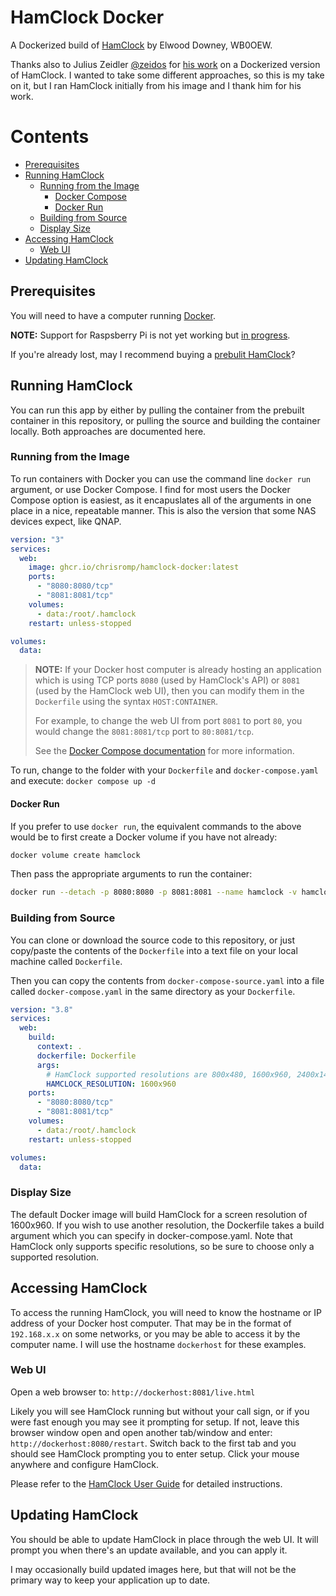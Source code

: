 # HamClock Docker

A Dockerized build of [HamClock](https://www.clearskyinstitute.com/ham/HamClock/) by Elwood Downey, WB0OEW.

Thanks also to Julius Zeidler [@zeidos](https://github.com/zeidlos) for [his work](https://github.com/zeidlos/hamclock-docker) on a Dockerized version of HamClock. I wanted to take some different approaches, so this is my take on it, but I ran HamClock initially from his image and I thank him for his work.

# Contents
- [Prerequisites](#prerequisites)
- [Running HamClock](#running-hamclock)
    - [Running from the Image](#running-from-the-image)
        - [Docker Compose](#docker-compose)
        - [Docker Run](#docker-run)
    - [Building from Source](#building-from-source)
    - [Display Size](#display-size)
- [Accessing HamClock](#accessing-hamclock)
    - [Web UI](#web-ui)
- [Updating HamClock](#updating-hamclock)

## Prerequisites

You will need to have a computer running [Docker](https://docs.docker.com/get-docker/).

**NOTE:** Support for Raspsberry Pi is not yet working but [in progress](https://github.com/ChrisRomp/hamclock-docker/issues/5).

If you're already lost, may I recommend buying a [prebulit HamClock](https://www.veritiumhfclock.com/)?

## Running HamClock

You can run this app by either by pulling the container from the prebuilt container in this repository, or pulling the source and building the container locally. Both approaches are documented here.

### Running from the Image

To run containers with Docker you can use the command line `docker run` argument, or use Docker Compose. I find for most users the Docker Compose option is easiest, as it encapuslates all of the arguments in one place in a nice, repeatable manner. This is also the version that some NAS devices expect, like QNAP.

```yaml
version: "3"
services:
  web:
    image: ghcr.io/chrisromp/hamclock-docker:latest
    ports:
      - "8080:8080/tcp"
      - "8081:8081/tcp"
    volumes:
      - data:/root/.hamclock
    restart: unless-stopped

volumes:
  data:
```

> **NOTE:** If your Docker host computer is already hosting an application which is using TCP ports `8080` (used by HamClock's API) or `8081` (used by the HamClock web UI), then you can modify them in the `Dockerfile` using the syntax `HOST:CONTAINER`.
>
> For example, to change the web UI from port `8081` to port `80`, you would change the `8081:8081/tcp` port to `80:8081/tcp`.
>
> See the [Docker Compose documentation](https://docs.docker.com/compose/compose-file/05-services/#ports) for more information.

To run, change to the folder with your `Dockerfile` and `docker-compose.yaml` and execute: `docker compose up -d`

#### Docker Run

If you prefer to use `docker run`, the equivalent commands to the above would be to first create a Docker volume if you have not already:

```sh
docker volume create hamclock
```

Then pass the appropriate arguments to run the container:

```sh
docker run --detach -p 8080:8080 -p 8081:8081 --name hamclock -v hamclock:/root/.hamclock ghcr.io/chrisromp/hamclock-docker:latest
```

### Building from Source

You can clone or download the source code to this repository, or just copy/paste the contents of the `Dockerfile` into a text file on your local machine called `Dockerfile`.

Then you can copy the contents from `docker-compose-source.yaml` into a file called `docker-compose.yaml` in the same directory as your `Dockerfile`.

```yaml
version: "3.8"
services:
  web:
    build:
      context: .
      dockerfile: Dockerfile
      args:
        # HamClock supported resolutions are 800x480, 1600x960, 2400x1440 and 3200x1920 as of v3.02
        HAMCLOCK_RESOLUTION: 1600x960
    ports:
      - "8080:8080/tcp"
      - "8081:8081/tcp"
    volumes:
      - data:/root/.hamclock
    restart: unless-stopped

volumes:
  data:
```

### Display Size

The default Docker image will build HamClock for a screen resolution of 1600x960. If you wish to use another resolution, the Dockerfile takes a build argument which you can specify in docker-compose.yaml. Note that HamClock only supports specific resolutions, so be sure to choose only a supported resolution.

## Accessing HamClock

To access the running HamClock, you will need to know the hostname or IP address of your Docker host computer. That may be in the format of `192.168.x.x` on some networks, or you may be able to access it by the computer name. I will use the hostname `dockerhost` for these examples.

### Web UI

Open a web browser to: `http://dockerhost:8081/live.html`

Likely you will see HamClock running but without your call sign, or if you were fast enough you may see it prompting for setup. If not, leave this browser window open and open another tab/window and enter: `http://dockerhost:8080/restart`. Switch back to the first tab and you should see HamClock prompting you to enter setup. Click your mouse anywhere and configure HamClock.

Please refer to the [HamClock User Guide](https://www.clearskyinstitute.com/ham/HamClock/HamClockKey.pdf) for detailed instructions.

## Updating HamClock

You should be able to update HamClock in place through the web UI. It will prompt you when there's an update available, and you can apply it.

I may occasionally build updated images here, but that will not be the primary way to keep your application up to date.
